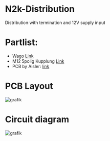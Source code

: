 # N2k-Distribution

Distribution with termination and 12V supply input

# Partlist:

- Wago [Link](https://www.reichelt.de/index.html?ACTION=446&LA=446&nbc=1&q=wago%20236-405)
- M12 5polig Kupplung [Link](https://www.reichelt.de/einbausteckverbinder-m12-5-pol-kupplung-lut-1221-t9cp05-p223035.html?CCOUNTRY=445&LANGUAGE=de&nbc=1&&r=1)
- PCB by Aisler: [link](https://aisler.net/p/IOIVSRCU)

# PCB Layout

![grafik](https://github.com/gerryvel/N2k-Distribution/assets/17195231/d91618b4-8090-4968-949f-54d8359c2f19)

# Circuit diagram

![grafik](https://github.com/gerryvel/N2k-Distribution/assets/17195231/2ca998d7-94f0-4c44-a827-042b4bbdf539)


